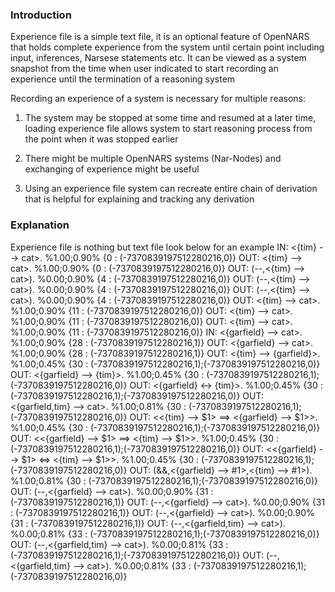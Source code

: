 ### Introduction

Experience file is a simple text file, it is an optional feature of OpenNARS that holds complete experience from the system until certain point including input, inferences, Narsese statements etc.  It can be viewed as a system snapshot from the time when user indicated to start recording an experience until the termination of a reasoning system 

Recording an experience of a system is necessary for multiple reasons:

1. The system may be stopped at some time and resumed at a later time, loading experience file allows system to start reasoning process from the point when it was stopped earlier

2. There might be multiple OpenNARS systems (Nar-Nodes) and exchanging of experience might be useful

3. Using an experience file system can recreate entire chain of derivation that is helpful for explaining and tracking any derivation

### Explanation

Experience file is nothing but text file look below for an example
IN: <{tim} --> cat>. %1.00;0.90% {0 : (-7370839197512280216,0)} 
OUT: <{tim} --> cat>. %1.00;0.90% {0 : (-7370839197512280216,0)} 
OUT: (--,<{tim} --> cat>). %0.00;0.90% {4 : (-7370839197512280216,0)} 
OUT: (--,<{tim} --> cat>). %0.00;0.90% {4 : (-7370839197512280216,0)} 
OUT: (--,<{tim} --> cat>). %0.00;0.90% {4 : (-7370839197512280216,0)} 
OUT: <{tim} --> cat>. %1.00;0.90% {11 : (-7370839197512280216,0)} 
OUT: <{tim} --> cat>. %1.00;0.90% {11 : (-7370839197512280216,0)} 
OUT: <{tim} --> cat>. %1.00;0.90% {11 : (-7370839197512280216,0)} 
IN: <{garfield} --> cat>. %1.00;0.90% {28 : (-7370839197512280216,1)} 
OUT: <{garfield} --> cat>. %1.00;0.90% {28 : (-7370839197512280216,1)} 
OUT: <{tim} --> {garfield}>. %1.00;0.45% {30 : (-7370839197512280216,1);(-7370839197512280216,0)} 
OUT: <{garfield} --> {tim}>. %1.00;0.45% {30 : (-7370839197512280216,1);(-7370839197512280216,0)} 
OUT: <{garfield} <-> {tim}>. %1.00;0.45% {30 : (-7370839197512280216,1);(-7370839197512280216,0)} 
OUT: <{garfield,tim} --> cat>. %1.00;0.81% {30 : (-7370839197512280216,1);(-7370839197512280216,0)} 
OUT: <<{tim} --> $1> ==> <{garfield} --> $1>>. %1.00;0.45% {30 : (-7370839197512280216,1);(-7370839197512280216,0)} 
OUT: <<{garfield} --> $1> ==> <{tim} --> $1>>. %1.00;0.45% {30 : (-7370839197512280216,1);(-7370839197512280216,0)} 
OUT: <<{garfield} --> $1> <=> <{tim} --> $1>>. %1.00;0.45% {30 : (-7370839197512280216,1);(-7370839197512280216,0)} 
OUT: (&&,<{garfield} --> #1>,<{tim} --> #1>). %1.00;0.81% {30 : (-7370839197512280216,1);(-7370839197512280216,0)} 
OUT: (--,<{garfield} --> cat>). %0.00;0.90% {31 : (-7370839197512280216,1)} 
OUT: (--,<{garfield} --> cat>). %0.00;0.90% {31 : (-7370839197512280216,1)} 
OUT: (--,<{garfield} --> cat>). %0.00;0.90% {31 : (-7370839197512280216,1)} 
OUT: (--,<{garfield,tim} --> cat>). %0.00;0.81% {33 : (-7370839197512280216,1);(-7370839197512280216,0)} 
OUT: (--,<{garfield,tim} --> cat>). %0.00;0.81% {33 : (-7370839197512280216,1);(-7370839197512280216,0)} 
OUT: (--,<{garfield,tim} --> cat>). %0.00;0.81% {33 : (-7370839197512280216,1);(-7370839197512280216,0)} 














